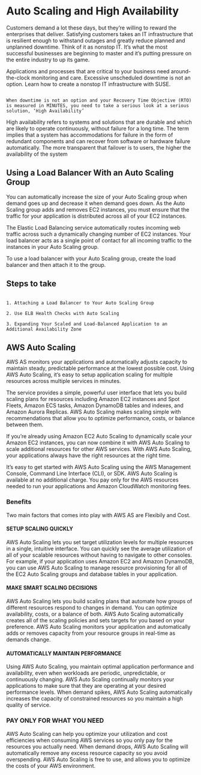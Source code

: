 # Auto Scaling and High Availability

Customers demand a lot these days, but they’re willing to reward the enterprises that deliver. Satisfying customers takes an IT infrastructure that is resilient enough to withstand outages and greatly reduce planned and unplanned downtime. Think of it as nonstop IT. It’s what the most successful businesses are beginning to master and it’s putting pressure on the entire industry to up its game.

Applications and processes that are critical to your business need around-the-clock monitoring and care. Excessive unscheduled downtime is not an option. Learn how to create a nonstop IT infrastructure with SUSE.

```

When downtime is not an option and your Recovery Time Objective (RTO) is measured in MINUTES, you need to take a serious look at a serious solution, ‘High Availability’

```

High availability refers to systems and solutions that are durable and which are likely to operate continuously, without failure for a long time. The term implies that a system has accommodations for failure in the form of redundant components and can recover from software or hardware failure automatically. The more transparent that failover is to users, the higher the availability of the system

## Using a Load Balancer With an Auto Scaling Group

You can automatically increase the size of your Auto Scaling group when demand goes up and decrease it when demand goes down. As the Auto Scaling group adds and removes EC2 instances, you must ensure that the traffic for your application is distributed across all of your EC2 instances. 

The Elastic Load Balancing service automatically routes incoming web traffic across such a dynamically changing number of EC2 instances. Your load balancer acts as a single point of contact for all incoming traffic to the instances in your Auto Scaling group. 

To use a load balancer with your Auto Scaling group, create the load balancer and then attach it to the group.

## Steps to take

```

1. Attaching a Load Balancer to Your Auto Scaling Group

2. Use ELB Health Checks with Auto Scaling

3. Expanding Your Scaled and Load-Balanced Application to an Additional Availability Zone

```

## AWS Auto Scaling 

AWS AS monitors your applications and automatically adjusts capacity to maintain steady, predictable performance at the lowest possible cost. Using AWS Auto Scaling, it’s easy to setup application scaling for multiple resources across multiple services in minutes.

The service provides a simple, powerful user interface that lets you build scaling plans for resources including Amazon EC2 instances and Spot Fleets, Amazon ECS tasks, Amazon DynamoDB tables and indexes, and Amazon Aurora Replicas. AWS Auto Scaling makes scaling simple with recommendations that allow you to optimize performance, costs, or balance between them. 

If you’re already using Amazon EC2 Auto Scaling to dynamically scale your Amazon EC2 instances, you can now combine it with AWS Auto Scaling to scale additional resources for other AWS services. With AWS Auto Scaling, your applications always have the right resources at the right time.

It’s easy to get started with AWS Auto Scaling using the AWS Management Console, Command Line Interface (CLI), or SDK. AWS Auto Scaling is available at no additional charge. You pay only for the AWS resources needed to run your applications and Amazon CloudWatch monitoring fees.

### Benefits

Two main factors that comes into play with AWS AS are Flexibily and Cost.

#### SETUP SCALING QUICKLY

AWS Auto Scaling lets you set target utilization levels for multiple resources in a single, intuitive interface. You can quickly see the average utilization of all of your scalable resources without having to navigate to other consoles. For example, if your application uses Amazon EC2 and Amazon DynamoDB, you can use AWS Auto Scaling to manage resource provisioning for all of the EC2 Auto Scaling groups and database tables in your application.


#### MAKE SMART SCALING DECISIONS

AWS Auto Scaling lets you build scaling plans that automate how groups of different resources respond to changes in demand. You can optimize availability, costs, or a balance of both. AWS Auto Scaling automatically creates all of the scaling policies and sets targets for you based on your preference. AWS Auto Scaling monitors your application and automatically adds or removes capacity from your resource groups in real-time as demands change.


#### AUTOMATICALLY MAINTAIN PERFORMANCE

Using AWS Auto Scaling, you maintain optimal application performance and availability, even when workloads are periodic, unpredictable, or continuously changing. AWS Auto Scaling continually monitors your applications to make sure that they are operating at your desired performance levels. When demand spikes, AWS Auto Scaling automatically increases the capacity of constrained resources so you maintain a high quality of service.



### PAY ONLY FOR WHAT YOU NEED

AWS Auto Scaling can help you optimize your utilization and cost efficiencies when consuming AWS services so you only pay for the resources you actually need. When demand drops, AWS Auto Scaling will automatically remove any excess resource capacity so you avoid overspending. AWS Auto Scaling is free to use, and allows you to optimize the costs of your AWS environment.
